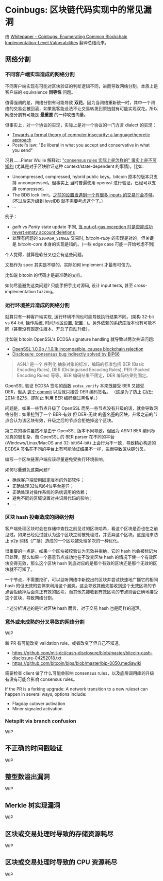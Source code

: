 # Coinbugs: 区块链代码实现中的常见漏洞

由 [Whitepaper - Coinbugs: Enumerating Common Blockchain Implementation-Level Vulnerabilities](https://research.nccgroup.com/2020/03/26/whitepaper-coinbugs-enumerating-common-blockchain-implementation-level-vulnerabilities/) 翻译总结而来。

## 网络分割

### 不同客户端实现造成的网络分割

不同客户端实现有可能对区块验证的判断逻辑不同，进而导致网络分割。本质上是客户端的 equivalence **同等性** 问题。

值得强调的是，网络分割有可能导致 **双花**。因为当网络重新统一时，其中一个网络的交易会被回滚，如果黑客能设法不让交易转发到原链就有可能实现双花。所以网络分割有可能是 **最重要** 的一种攻击向量。

但事实上，对一个协议的实现，实际上是对一个协议的一门方言 dialect 的实现：

+ [Towards a formal theory of computer insecurity: a languagetheoretic approach](https://www.youtube.com/watch?v=AqZNebWoqnc)
+ Postel's law: "Be liberal in what you accept and conservative in what you send"

况且......Pieter Wuille 解释过: ["consensus rules 实际上是怎样的" 事实上是不可知的](https://bitcoin.stackexchange.com/questions/54878/why-is-it-so-hard-for-alt-clients-to-implement-bitcoin-core-consensus-rules) (尤其是对于区块验证这种 context/state-dependent 的事情)。比如:

+ Uncompressed, compressed, hybrid public keys。bitcoin 原本的版本只支持 uncompressed。但事实上 当时普遍使用 openssl 进行验证，已经可以支持 compressed。
+ The BDB lock limit。[之前的设置当遇到一个有很多 inputs 的交易时会不够](https://github.com/bitcoin/bips/blob/master/bip-0050.mediawiki)。(不过后来升级到 levelDB 就不需要考虑这个了。)
+ ...

例子：

+ *geth* vs *Parity* state update 不同, [当 out-of-gas exception 时是否能成功 revert empty account deletions](https://blog.ethereum.org/2016/11/25/security-alert-11242016-consensus-bug-geth-v1-4-19-v1-5-2/)
+ 处理有问题的 `SIGHASH_SINGLE` 交易时, *bitcoin-ruby* 的实现是对的，但关键是 *bitcoin-core* 本身的实现是错的。(一些 edge case 可能一开始考虑不到)

个人觉得，就算是软分叉也会有这些问题。

文档作为 spec 其实是不够的，实际如何 implement 才最有可信力。

比如说 bitcoin 的代码才是最准确的文档。

如何尽量避免这类问题? 只能手把手比对源码, 设计 input tests, 甚至 cross-implementation fuzzing。

### 运行环境差异造成的网络分割
就算只有一种客户端实现, 运行环境不同也可能导致执行结果不同。(架构 32-bit vs 64-bit, 操作系统, 时间/地区设置, 配置...)。另外依赖的系统库版本也有可能不同（甚至没有固定住版本、开启了自动升级）。

比如说 bitcoin OpenSSL's ECDSA signature handling 就导致过两次共识问题:
<!-- % see last section? -->
+ [OpenSSL 1.0.0p / 1.0.1k incompatible, causes blockchain rejection](https://lists.linuxfoundation.org/pipermail/bitcoin-dev/2015-January/007097.html)
+ [Disclosure: consensus bug indirectly solved by BIP66](https://lists.linuxfoundation.org/pipermail/bitcoin-dev/2015-July/009697.html)

> ASN.1 是一个 序列化 抽象对象的标准，编码的标准包括 BER (Basic Encoding Rules), DER (Distinguised Encoding Rules), PER (Packed Encoding Rules) 等等。BER 编码结果不固定，DER 编码结果则固定。

OpenSSL 验证 ECDSA 签名的函数 `ecdsa_verify` 本来既接受 BER 又接受 DER，但从 [这个 commit](https://github.com/openssl/openssl/commit/85cfc188c06bd046420ae70dd6e302f9efe022a) 以后就只接受 DER 编码签名。
（这是为了防止 [CVE-2014-8275](https://nvd.nist.gov/vuln/detail/CVE-2014-8275)，即防止 利用 BER 编码绕过黑名单。）

问题是，如果一些节点升级了 OpenSSL 而另一些节点没有升级的话，就会导致网络分割：如果挖到了一个 BER-有效 但 DER-无效 的签名签的区块，升级之前的节点会认为该区块有效，升级之后的节点会拒绝掉这个区块。

第二次的事件虽然不是由于 OpenSSL 版本不同导致，但因为 ASN.1 BER 编码标准真的很复杂，而 OpenSSL 的 BER parser 在不同的平台 (Windows/Linux/MacOS and 32-bit/64-bit) 上会行为不一致，导致精心构造的 ECDSA 签名在不同的平台上有可能验证结果不一样，进而导致区块链分叉。

编写一个区块链客户端应该尽量避免受执行环境影响。

如何尽量避免这类问题?

+ 确保客户端使用固定版本的外部软件；
+ 正确处理32位和64位平台差异；
+ 正确处理对操作系统的系统调用的依赖；
+ 避免不同的区域设置对共识层代码的影响；
+ ...

### 区块 hash 投毒造成的网络分割
客户端处理区块时会在存储中查找之前见过的区块哈希，看这个区块是否也在之前见过。如果已经见过就认为这个区块之前被处理过，并丢弃这个区块。这是用来防止 p2p 网络（广播）造成的一个区块被处理多次的一种优化。

很重要的一点是，如果一个区块被校验认为无效并拒绝，它的 hash 也会被标记为已处理。那么如果一个恶意节点成功地在不改变区块 hash 的情况下使一个有效区块变得无效，那么这个区块 hash 到底对应的是那个有效的区块还是那个无效的区块就不可知了。

一个节点，不需要挖矿，可以监听网络中新挖出的区块并尝试快速地广播它的相同 hash 的但无效的变体来利用这个漏洞。这会导致其他先接收到这个无效区块的节点会拒绝掉后面真正有效的区块，而其他先接收到有效区块的节点则会正确地接受这个区块，导致网络分割。

上述分析讲述的是针对区块 hash 而言，对于交易 hash 也是同样的道理。

### 意外或未成熟的分叉导致的网络分割
WIP

新 PR 有可能改变 validation rule，或者改变了但自己不知道。

+ https://github.com/mit-dci/cash-disclosure/blob/master/bitcoin-cash-disclosure-04252018.txt
+ https://github.com/bitcoin/bips/blob/master/bip-0050.mediawiki

需要检查 client 做了什么可能会影响 consensus rules，以及底层调用库的升级有没有可能会影响 consensus rules。

If the PR is a forking upgrade: A network transition to a new ruleset can happen in several ways, options
include:
- Flagday cutover activation
- Miner signaled activation

<!-- 

 -->

### Netsplit via branch confusion
WIP

## 不正确的时间戳验证
WIP

## 整型数溢出漏洞
WIP

## Merkle 树实现漏洞
WIP

## 区块或交易处理时导致的存储资源耗尽
WIP

## 区块或交易处理时导致的 CPU 资源耗尽
WIP
